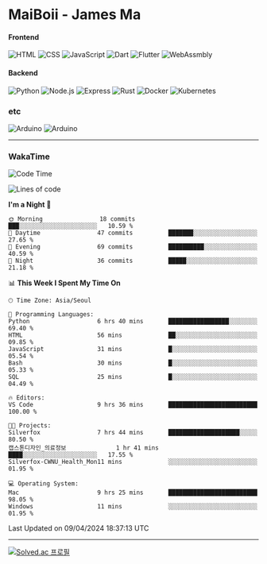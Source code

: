 # MaiBoii - James Ma

#### Frontend
![HTML](https://img.shields.io/badge/-HTML-E34F26?style=flat-square&logo=html5&logoColor=white)
![CSS](https://img.shields.io/badge/-CSS-1572B6?style=flat-square&logo=css3)
![JavaScript](https://img.shields.io/badge/-JavaScript-F7DF1E?style=flat-square&logo=javascript&logoColor=black)
![Dart](https://img.shields.io/badge/-Dart-0175C2?style=flat-square&logo=dart)
![Flutter](https://img.shields.io/badge/-Flutter-02569B?style=flat-square&logo=flutter)
![WebAssmbly](https://img.shields.io/badge/-WebAssembly-654FF0?style=flat-square&logo=webassembly&logoColor=white)


#### Backend
![Python](https://img.shields.io/badge/-Python-3776AB?style=flat-square&logo=python&logoColor=white)
![Node.js](https://img.shields.io/badge/-Node.js-339933?style=flat-square&logo=node.js&logoColor=white)
![Express](https://img.shields.io/badge/-Express-339933?style=flat-square&logo=express&logoColor=white)
![Rust](https://img.shields.io/badge/-Rust-000000?style=flat-square&logo=rust&logoColor=white)
![Docker](https://img.shields.io/badge/-Docker-2496ED?style=flat-square&logo=docker&logoColor=white)
![Kubernetes](https://img.shields.io/badge/-Kubernetes-326CE5?style=flat-square&logo=kubernetes&logoColor=white)


### etc
![Arduino](https://img.shields.io/badge/-Arduino-00878F?style=flat-square&logo=arduino&logoColor=white)
![Arduino](https://img.shields.io/badge/-Bevy-232326?style=flat-square&logo=bevy&logoColor=white)

---
### WakaTime
<!--START_SECTION:waka-->
![Code Time](http://img.shields.io/badge/Code%20Time-776%20hrs%207%20mins-blue)

![Lines of code](https://img.shields.io/badge/From%20Hello%20World%20I%27ve%20Written-59.0%20thousand%20lines%20of%20code-blue)

**I'm a Night 🦉** 

```text
🌞 Morning                18 commits          ███░░░░░░░░░░░░░░░░░░░░░░   10.59 % 
🌆 Daytime                47 commits          ███████░░░░░░░░░░░░░░░░░░   27.65 % 
🌃 Evening                69 commits          ██████████░░░░░░░░░░░░░░░   40.59 % 
🌙 Night                  36 commits          █████░░░░░░░░░░░░░░░░░░░░   21.18 % 
```


📊 **This Week I Spent My Time On** 

```text
🕑︎ Time Zone: Asia/Seoul

💬 Programming Languages: 
Python                   6 hrs 40 mins       █████████████████░░░░░░░░   69.40 % 
HTML                     56 mins             ██░░░░░░░░░░░░░░░░░░░░░░░   09.85 % 
JavaScript               31 mins             █░░░░░░░░░░░░░░░░░░░░░░░░   05.54 % 
Bash                     30 mins             █░░░░░░░░░░░░░░░░░░░░░░░░   05.33 % 
SQL                      25 mins             █░░░░░░░░░░░░░░░░░░░░░░░░   04.49 % 

🔥 Editors: 
VS Code                  9 hrs 36 mins       █████████████████████████   100.00 % 

🐱‍💻 Projects: 
Silverfox                7 hrs 44 mins       ████████████████████░░░░░   80.50 % 
캡스톤디자인_의료정보              1 hr 41 mins        ████░░░░░░░░░░░░░░░░░░░░░   17.55 % 
Silverfox-CWNU_Health_Mon11 mins             ░░░░░░░░░░░░░░░░░░░░░░░░░   01.95 % 

💻 Operating System: 
Mac                      9 hrs 25 mins       █████████████████████████   98.05 % 
Windows                  11 mins             ░░░░░░░░░░░░░░░░░░░░░░░░░   01.95 % 
```


 Last Updated on 09/04/2024 18:37:13 UTC
<!--END_SECTION:waka-->
---
[![Solved.ac
프로필](http://mazassumnida.wtf/api/v2/generate_badge?boj=msu2020)](https://solved.ac/msu2020)
